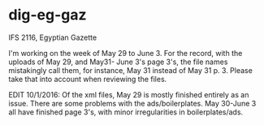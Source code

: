 # dig-eg-gaz
IFS 2116, Egyptian Gazette

I'm working on the week of May 29 to June 3.
For the record, with the uploads of May 29, and May31- June 3's page 3's, the file names mistakingly call them, for instance, May 31 instead of May 31 p. 3. Please take that into account when reviewing the files.

EDIT 10/1/2016: Of the xml files, May 29 is mostly finished entirely as an issue. There are some problems with the ads/boilerplates. May 30-June 3 all have finished page 3's, with minor irregularities in boilerplates/ads.
